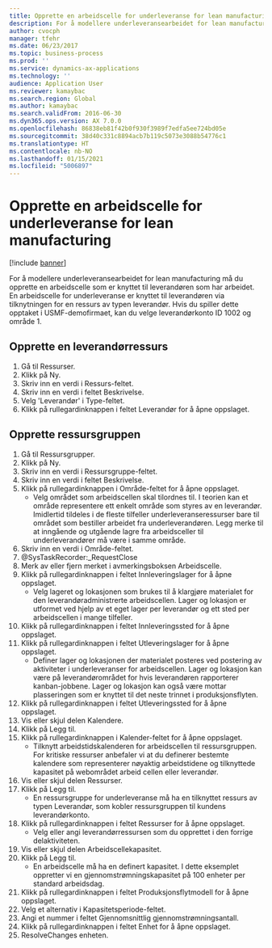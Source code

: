 ```yaml
---
title: Opprette en arbeidscelle for underleveranse for lean manufacturing
description: For å modellere underleveransearbeidet for lean manufacturing må du opprette en arbeidscelle som er knyttet til leverandøren som har arbeidet.
author: cvocph
manager: tfehr
ms.date: 06/23/2017
ms.topic: business-process
ms.prod: ''
ms.service: dynamics-ax-applications
ms.technology: ''
audience: Application User
ms.reviewer: kamaybac
ms.search.region: Global
ms.author: kamaybac
ms.search.validFrom: 2016-06-30
ms.dyn365.ops.version: AX 7.0.0
ms.openlocfilehash: 86838eb81f42b0f930f3989f7edfa5ee724bd05e
ms.sourcegitcommit: 38d40c331c8894acb7b119c5073e3088b54776c1
ms.translationtype: HT
ms.contentlocale: nb-NO
ms.lasthandoff: 01/15/2021
ms.locfileid: "5006897"
---
```

# <a name="create-a-subcontracted-work-cell-for-lean-manufacturing"></a>Opprette en arbeidscelle for underleveranse for lean manufacturing

[!include [banner](../../includes/banner.md)]

For å modellere underleveransearbeidet for lean manufacturing må du opprette en arbeidscelle som er knyttet til leverandøren som har arbeidet. En arbeidscelle for underleveranse er knyttet til leverandøren via tilknytningen for en ressurs av typen leverandør. Hvis du spiller dette opptaket i USMF-demofirmaet, kan du velge leverandørkonto ID 1002 og område 1.


## <a name="create-a-vendor-resource"></a>Opprette en leverandørressurs
1. Gå til Ressurser.
2. Klikk på Ny.
3. Skriv inn en verdi i Ressurs-feltet.
4. Skriv inn en verdi i feltet Beskrivelse.
5. Velg 'Leverandør' i Type-feltet.
6. Klikk på rullegardinknappen i feltet Leverandør for å åpne oppslaget.

## <a name="create-the-resource-group"></a>Opprette ressursgruppen
1. Gå til Ressursgrupper.
2. Klikk på Ny.
3. Skriv inn en verdi i Ressursgruppe-feltet.
4. Skriv inn en verdi i feltet Beskrivelse.
5. Klikk på rullegardinknappen i Område-feltet for å åpne oppslaget.
    * Velg området som arbeidscellen skal tilordnes til. I teorien kan et område representere ett enkelt område som styres av en leverandør. Imidlertid tildeles i de fleste tilfeller underleveranseressurser bare til området som bestiller arbeidet fra underleverandøren. Legg merke til at inngående og utgående lagre fra arbeidsceller til underleverandører må være i samme område.  
6. Skriv inn en verdi i Område-feltet.
7. @SysTaskRecorder:_RequestClose
8. Merk av eller fjern merket i avmerkingsboksen Arbeidscelle.
9. Klikk på rullegardinknappen i feltet Innleveringslager for å åpne oppslaget.
    * Velg lageret og lokasjonen som brukes til å klargjøre materialet for den leverandøradministrerte arbeidscellen. Lager og lokasjon er utformet ved hjelp av et eget lager per leverandør og ett sted per arbeidscellen i mange tilfeller.  
10. Klikk på rullegardinknappen i feltet Innleveringssted for å åpne oppslaget.
11. Klikk på rullegardinknappen i feltet Utleveringslager for å åpne oppslaget.
    * Definer lager og lokasjonen der materialet posteres ved postering av aktiviteter i underleveranser for arbeidscellen. Lager og lokasjon kan være på leverandørområdet for hvis leverandøren rapporterer kanban-jobbene. Lager og lokasjon kan også være mottar plasseringen som er knyttet til det neste trinnet i produksjonsflyten.  
12. Klikk på rullegardinknappen i feltet Utleveringssted for å åpne oppslaget.
13. Vis eller skjul delen Kalendere.
14. Klikk på Legg til.
15. Klikk på rullegardinknappen i Kalender-feltet for å åpne oppslaget.
    * Tilknytt arbeidstidskalenderen for arbeidscellen til ressursgruppen. For kritiske ressurser anbefaler vi at du definerer bestemte kalendere som representerer nøyaktig arbeidstidene og tilknyttede kapasitet på webområdet arbeid cellen eller leverandør.  
16. Vis eller skjul delen Ressurser.
17. Klikk på Legg til.
    * En ressursgruppe for underleveranse må ha en tilknyttet ressurs av typen Leverandør, som kobler ressursgruppen til kundens leverandørkonto.  
18. Klikk på rullegardinknappen i feltet Ressurser for å åpne oppslaget.
    * Velg eller angi leverandørressursen som du opprettet i den forrige delaktiviteten.  
19. Vis eller skjul delen Arbeidscellekapasitet.
20. Klikk på Legg til.
    * En arbeidscelle må ha en definert kapasitet. I dette eksemplet oppretter vi en gjennomstrømningskapasitet på 100 enheter per standard arbeidsdag.  
21. Klikk på rullegardinknappen i feltet Produksjonsflytmodell for å åpne oppslaget.
22. Velg et alternativ i Kapasitetsperiode-feltet.
23. Angi et nummer i feltet Gjennomsnittlig gjennomstrømningsantall.
24. Klikk på rullegardinknappen i feltet Enhet for å åpne oppslaget.
25. ResolveChanges enheten.

